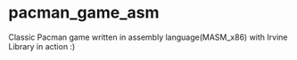 # pacman_game_asm
Classic Pacman game written in assembly language(MASM_x86) with Irvine Library in action :)
